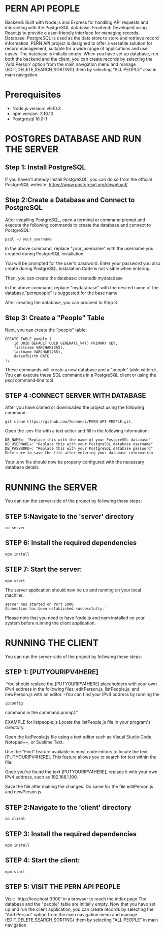 # PERN API PEOPLE
Backend: Built with Node.js and Express for handling API requests and interacting with the PostgreSQL database.
Frontend: Developed using React.js to provide a user-friendly interface for managing records.
Database: PostgreSQL is used as the data store to store and retrieve record information.
PERN API project is designed to offer a versatile solution for record management, suitable for a wide range of applications and use cases.
The database is initially empty. When you have set up database, run both the backend and the client, you can create records by selecting the 'Add Person' option from the main navigation menu and manage (EDIT,DELETE,SEARCH,SORTING) them by selecting "ALL PEOPLE" also in main navigation.

# Prerequisites
- Node.js version: v6.10.3
- npm version: 3.10.10
- Postgresql 16.0-1

# POSTGRES DATABASE AND RUN THE SERVER
## Step 1: Install PostgreSQL
If you haven't already install PostgreSQL, you can do so from the official PostgreSQL website: https://www.postgresql.org/download/.


## Step 2:Create a Database and Connect to PostgreSQL
After installing PostgreSQL, open a terminal or command prompt and execute the following commands to create the database and connect to PostgreSQL:

```
psql -U your_username
```
In the above command, replace "your_username" with the username you created during PostgreSQL installation.

You will be prompted for the user's password. Enter your password you also create during PostgreSQL installation.Code is not visible when entering. 

Then, you can create the database:
createdb mydatabase

In the above command, replace "mydatabase" with the desired name of the database."pernpeople" is suggested for the base name

After creating the database, you can proceed to Step 3.

## Step 3: Create a "People" Table
Next, you can create the "people" table:
```
CREATE TABLE people (
    id UUID DEFAULT UUID_GENERATE_V4() PRIMARY KEY,
    firstname VARCHAR(255),
    lastname VARCHAR(255),
    dateofbirth DATE
);
```

These commands will create a new database and a "people" table within it. You can execute these SQL commands in a PostgreSQL client or using the psql command-line tool.

## STEP 4 :CONNECT SERVER WITH DATABASE 
After you have cloned or downloaded the project using the following command: 

```
git clone https://github.com/Ioannesi/PERN-API-PEOPLE.git.
```

Οpen the .env file with a text editor and fill in the following information:

```
DB_NAME=: "Replace this with the name of your PostgreSQL database"
DB_USERNAME=: "Replace this with your PostgreSQL database username"
DB_PASSWORD=: "Replace this with your PostgreSQL database password"
Make sure to save the file after entering your database information
```

Your .env file should now be properly configured with the necessary database details.

# RUNΝΙNG the SERVER
You can run the server-side of the project by following these steps:

## STEP 5:Navigate to the 'server' directory

```
cd server
```

## STEP 6: Install the required dependencies

```
npm install
```

## STEP 7: Start the server:

```
npm start
```

The server application should now be up and running on your local machine.

```
server has started on Port 5000
Connection has been established successfully.`
```

Please note that you need to have Node.js and npm installed on your system before running the client application.

# RUNNING THE CLIENT
You can run the server-side of the project by following these steps:

## STEP 1: [PUTYOURIPV4HERE]
-You should replace the [PUTYOURIPV4HERE] placeholders with your own IPv4 address in the following files: editPerson.js, listPeople.js, and newPerson.js with an editor. 
-You can find your IPv4 address by running the 
```
ipconfig
```
command in the command prompt."

EXAMPLE for listpeople.js
Locate the listPeople.js file in your program's directory.

Open the listPeople.js file using a text editor such as Visual Studio Code, Notepad++, or Sublime Text.

Use the "Find" feature available in most code editors to locate the text [PUTYOURIPV4HERE]. This feature allows you to search for text within the file.

Once you've found the text [PUTYOURIPV4HERE], replace it with your own IPv4 address, such as 192.168.1.100.

Save the file after making the changes.
Do same for the file editPerson.js and newPerson.js


## STEP 2:Navigate to the 'client' directory

```
cd client
```

## STEP 3: Install the required dependencies

```
npm install
```


## STEP 4: Start the client:

```
npm start
```

## STEP 5: VISIT THE PERN API PEOPLE
Visit: 'http://localhost:3000' in a browser to reach the index page
The database and the "people" table are initially empty. 
Now that you have set up and run the client application, you can create records by selecting the "Add Person" option from the main navigation menu and manage (EDIT,DELETE,SEARCH,SORTING) them by selecting "ALL PEOPLE" in main navigation. 
